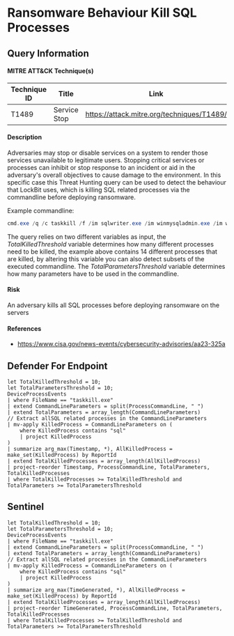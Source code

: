 # Ransomware Behaviour Kill SQL Processes

## Query Information

#### MITRE ATT&CK Technique(s)

| Technique ID | Title    | Link    |
| ---  | --- | --- |
| T1489 | Service Stop | https://attack.mitre.org/techniques/T1489/ |

#### Description
Adversaries may stop or disable services on a system to render those services unavailable to legitimate users. Stopping critical services or processes can inhibit or stop response to an incident or aid in the adversary's overall objectives to cause damage to the environment. In this specific case this Threat Hunting query can be used to detect the behaviour that LockBit uses, which is killing SQL related processes via the commandline before deploying ransomware. 

Example commandline:
```PowerShell
cmd.exe /q /c taskkill /f /im sqlwriter.exe /im winmysqladmin.exe /im w3sqlmgr.exe /im sqlwb.exe /im sqltob.exe /im sqlservr.exe /im sqlserver.exe /im sqlscan.exe /im sqlbrowser.exe /im sqlrep.exe /im sqlmangr.exe /im sqlexp3.exe /im sqlexp2.exe /im sqlex.exe
```

The query relies on two different variables as input, the *TotalKilledThreshold* variable determines how many different processes need to be killed, the example above contains 14 different processes that are killed, by altering this variable you can also detect subsets of the executed commandline. The *TotalParametersThreshold* variable determines how many parameters have to be used in the commandline.

#### Risk
An adversary kills all SQL processes before deploying ransomware on the servers

#### References
- https://www.cisa.gov/news-events/cybersecurity-advisories/aa23-325a

## Defender For Endpoint
```KQL
let TotalKilledThreshold = 10;
let TotalParametersThreshold = 10;
DeviceProcessEvents
| where FileName == "taskkill.exe"
| extend CommandLineParameters = split(ProcessCommandLine, " ")
| extend TotalParameters = array_length(CommandLineParameters)
// Extract allSQL related processes in the CommandLineParameters
| mv-apply KilledProcess = CommandLineParameters on (
    where KilledProcess contains "sql"
    | project KilledProcess
)
| summarize arg_max(Timestamp, *), AllKilledProcess = make_set(KilledProcess) by ReportId
| extend TotalKilledProcesses = array_length(AllKilledProcess)
| project-reorder Timestamp, ProcessCommandLine, TotalParameters, TotalKilledProcesses
| where TotalKilledProcesses >= TotalKilledThreshold and TotalParameters >= TotalParametersThreshold
```
## Sentinel
```KQL
let TotalKilledThreshold = 10;
let TotalParametersThreshold = 10;
DeviceProcessEvents
| where FileName == "taskkill.exe"
| extend CommandLineParameters = split(ProcessCommandLine, " ")
| extend TotalParameters = array_length(CommandLineParameters)
// Extract allSQL related processes in the CommandLineParameters
| mv-apply KilledProcess = CommandLineParameters on (
    where KilledProcess contains "sql"
    | project KilledProcess
)
| summarize arg_max(TimeGenerated, *), AllKilledProcess = make_set(KilledProcess) by ReportId
| extend TotalKilledProcesses = array_length(AllKilledProcess)
| project-reorder TimeGenerated, ProcessCommandLine, TotalParameters, TotalKilledProcesses
| where TotalKilledProcesses >= TotalKilledThreshold and TotalParameters >= TotalParametersThreshold
```